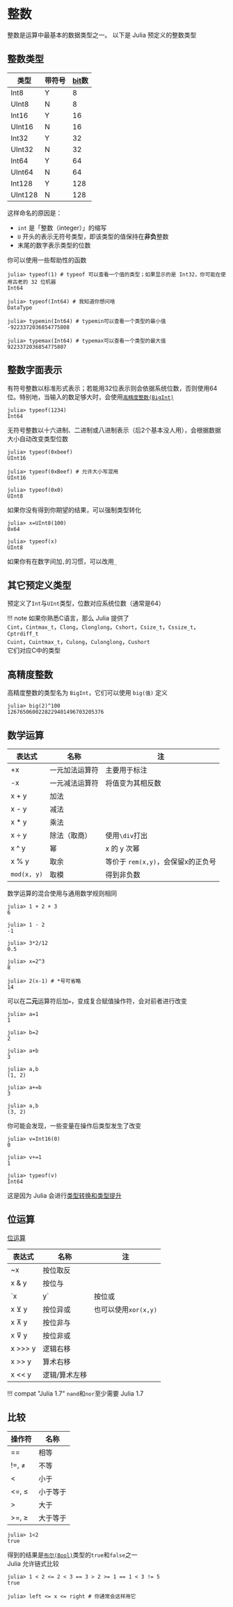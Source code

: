 # 整数
整数是运算中最基本的数据类型之一。
以下是 Julia 预定义的整数类型

## 整数类型
| 类型 | 带符号 | [bit](../knowledge/bits.md#位)数 |
| --- | --- | --- |
| Int8 | Y | 8 |
| UInt8 | N | 8 |
| Int16 | Y | 16 |
| UInt16 | N | 16 |
| Int32 | Y | 32 |
| UInt32 | N | 32 |
| Int64 | Y | 64 |
| UInt64 | N | 64 |
| Int128 | Y | 128 |
| UInt128 | N | 128 |

这样命名的原因是：
* `int` 是「整数（integer）」的缩写
* `U` 开头的表示无符号类型，即该类型的值保持在**非负**整数
* 末尾的数字表示类型的位数

你可以使用一些帮助性的函数
```julia-repl
julia> typeof(1) # typeof 可以查看一个值的类型；如果显示的是 Int32，你可能在使用古老的 32 位机器
Int64

julia> typeof(Int64) # 我知道你想问啥
DataType

julia> typemin(Int64) # typemin可以查看一个类型的最小值
-9223372036854775808

julia> typemax(Int64) # typemax可以查看一个类型的最大值
9223372036854775807
```

## 整数字面表示
有符号整数以标准形式表示；若能用32位表示则会依据系统位数，否则使用64位。特别地，当输入的数足够大时，会使用[`高精度整数(BigInt)`](#高精度整数)
```julia-repl
julia> typeof(1234)
Int64
```

无符号整数以十六进制、二进制或八进制表示（后2个基本没人用），会根据数据大小自动改变类型位数
```julia-repl
julia> typeof(0xbeef)
UInt16

julia> typeof(0xBeef) # 允许大小写混用
UInt16

julia> typeof(0x0)
UInt8
```

如果你没有得到你期望的结果，可以强制类型转化
```julia-repl
julia> x=UInt8(100)
0x64

julia> typeof(x)
UInt8
```

如果你有在数字间加`,`的习惯，可以改用`_`

## 其它预定义类型
预定义了`Int`与`UInt`类型，位数对应系统位数（通常是64）

!!! note
	如果你熟悉C语言，那么 Julia 提供了\
	`Cint`，`Cintmax_t`，`Clong`，`Clonglong`，`Cshort`，`Csize_t`，`Cssize_t`，`Cptrdiff_t`\
	`Cuint`，`Cuintmax_t`，`Culong`，`Culonglong`，`Cushort`\
	它们对应C中的类型

## 高精度整数
高精度整数的类型名为 `BigInt`，它们可以使用 `big(值)` 定义
```julia-repl
julia> big(2)^100
1267650600228229401496703205376
```

## 数学运算
| 表达式 | 名称 | 注 |
| --- | --- | --- |
| +x | 一元加法运算符 | 主要用于标注 |
| -x | 一元减法运算符 | 将值变为其相反数 |
| x + y | 加法 |  |
| x - y | 减法 |  |
| x * y | 乘法 |  |
| x ÷ y | 除法（取商） | 使用`\div`打出 |
| x ^ y | 幂 | x 的 y 次幂 |
| x % y | 取余 | 等价于 `rem(x,y)`，会保留x的正负号 |
| `mod(x, y)` | 取模 | 得到非负数 |

数学运算的混合使用与通用数学规则相同
```julia-repl
julia> 1 + 2 + 3
6

julia> 1 - 2
-1

julia> 3*2/12
0.5

julia> x=2^3
8

julia> 2(x-1) # *号可省略
14
```

可以在**二元**运算符后加`=`，变成复合赋值操作符，会对前者进行改变
```julia-repl
julia> a=1
1

julia> b=2
2

julia> a+b
3

julia> a,b
(1, 2)

julia> a+=b
3

julia> a,b
(3, 2)
```

你可能会发现，一些变量在操作后类型发生了改变
```julia-repl
julia> v=Int16(0)
0

julia> v+=1
1

julia> typeof(v)
Int64
```

这是因为 Julia 会进行[类型转换和类型提升](../advanced/conpro.md)

## 位运算
[位运算](../knowledge/bits.md#位运算)

| 表达式 | 名称 | 注 |
| --- | --- | --- |
| ~x | 按位取反 |  |
| x & y | 按位与 |  |
| `x | y` | 按位或 |  |
| x ⊻ y | 按位异或 | 也可以使用`xor(x,y)` |
| x ⊼ y | 按位非与 |
| x ⊽ y | 按位非或 |
| x >>> y | 逻辑右移 |  |
| x >> y | 算术右移 |  |
| x << y | 逻辑/算术左移 |  |

!!! compat "Julia 1.7"
	`nand`和`nor`至少需要 Julia 1.7

## 比较
| 操作符 | 名称 |
| --- | --- |
| == | 相等 |
| !=, ≠ | 不等 |
| < | 小于 |
| <=, ≤ | 小于等于 |
| > | 大于 |
| >=, ≥ | 大于等于 |

```julia-repl
julia> 1<2
true
```

得到的结果是[`布尔(Bool)`](bool.md)类型的`true`和`false`之一\
Julia 允许链式比较
```julia-repl
julia> 1 < 2 <= 2 < 3 == 3 > 2 >= 1 == 1 < 3 != 5
true

julia> left <= x <= right # 你通常会这样用它
```

[^1]: 更多内容参见 <https://docs.juliacn.com/latest/manual/mathematical-operations/>

